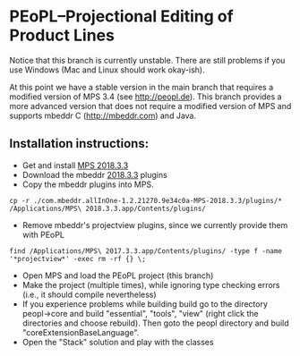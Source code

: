 PEoPL–Projectional Editing of Product Lines
==

Notice that this branch is currently unstable. There are still problems if you use Windows (Mac and Linux should work okay-ish).

At this point we have a stable version in the main branch that requires a modified version of MPS 3.4 (see http://peopl.de). This branch provides a more advanced version that does not require a modified version of MPS and supports mbeddr C (http://mbeddr.com) and Java. 

Installation instructions:
--
- Get and install [MPS 2018.3.3](https://confluence.jetbrains.com/display/MPS/JetBrains+MPS+2018.3+Download+Page)
- Download the mbeddr [2018.3.3](https://github.com/mbeddr/mbeddr.core/releases/download/nightly-623/com.mbeddr.allInOne-1.2.21270.9e34c0a-MPS-2018.3.3.zip) plugins
- Copy the mbeddr plugins into MPS. 
```
cp -r ./com.mbeddr.allInOne-1.2.21270.9e34c0a-MPS-2018.3.3/plugins/* /Applications/MPS\ 2018.3.3.app/Contents/plugins/
```
- Remove mbeddr's projectview plugins, since we currently provide them with PEoPL 
```
find /Applications/MPS\ 2017.3.3.app/Contents/plugins/ -type f -name '*projectview*' -exec rm -rf {} \;
```
- Open MPS and load the PEoPL project (this branch)
- Make the project (multiple times), while ignoring type checking errors (i.e., it should compile nevertheless)
- If you experience problems while building build go to the directory peopl->core and build "essential", "tools", "view" (right click the directories and choose rebuild). Then goto the peopl directory and build "coreExtensionBaseLanguage".
- Open the "Stack" solution and play with the classes
